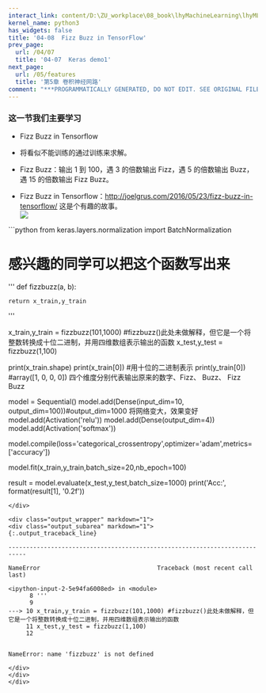 ```yaml
---
interact_link: content/D:\ZU_workplace\08_book\lhyMachineLearning\lhyML\content\04/08.ipynb
kernel_name: python3
has_widgets: false
title: '04-08  Fizz Buzz in TensorFlow'
prev_page:
  url: /04/07
  title: '04-07  Keras demo1'
next_page:
  url: /05/features
  title: '第5章 卷积神经网路'
comment: "***PROGRAMMATICALLY GENERATED, DO NOT EDIT. SEE ORIGINAL FILES IN /content***"
---
```


### 这一节我们主要学习
+ Fizz Buzz in Tensorflow


+ 将看似不能训练的通过训练来求解。
+ Fizz Buzz：输出 1 到 100，遇 3 的倍数输出 Fizz，遇 5 的倍数输出 Buzz，遇 15 的倍数输出 Fizz Buzz。
+ Fizz Buzz in Tensorflow：http://joelgrus.com/2016/05/23/fizz-buzz-in-tensorflow/  这是个有趣的故事。<br>
![](https://imgbed.momodel.cn/yingtrain20-1.png)

<div markdown="1" class="cell code_cell">
<div class="input_area" markdown="1">
```python
from keras.layers.normalization import BatchNormalization

# 感兴趣的同学可以把这个函数写出来
'''
def fizzbuzz(a, b):

    return x_train,y_train
'''

x_train,y_train = fizzbuzz(101,1000) #fizzbuzz()此处未做解释，但它是一个将整数转换成十位二进制，并用四维数组表示输出的函数
x_test,y_test = fizzbuzz(1,100)

print(x_train.shape)
print(x_train[0]) #用十位的二进制表示
print(y_train[0]) #array([1, 0, 0, 0]) 四个维度分别代表输出原来的数字、Fizz、 Buzz、 Fizz Buzz

model = Sequential()
model.add(Dense(input_dim=10, output_dim=100))#output_dim=1000 将网络变大，效果变好
model.add(Activation('relu'))
model.add(Dense(output_dim=4))
model.add(Activation('softmax'))

model.compile(loss='categorical_crossentropy',optimizer='adam',metrics=['accuracy'])

model.fit(x_train,y_train,batch_size=20,nb_epoch=100)

result = model.evaluate(x_test,y_test,batch_size=1000)
print('Acc:', format(result[1], '0.2f'))
```
</div>

<div class="output_wrapper" markdown="1">
<div class="output_subarea" markdown="1">
{:.output_traceback_line}
```

    ---------------------------------------------------------------------------

    NameError                                 Traceback (most recent call last)

    <ipython-input-2-5e94fa6008ed> in <module>
          8 '''
          9 
    ---> 10 x_train,y_train = fizzbuzz(101,1000) #fizzbuzz()此处未做解释，但它是一个将整数转换成十位二进制，并用四维数组表示输出的函数
         11 x_test,y_test = fizzbuzz(1,100)
         12 
    

    NameError: name 'fizzbuzz' is not defined


```
</div>
</div>
</div>
